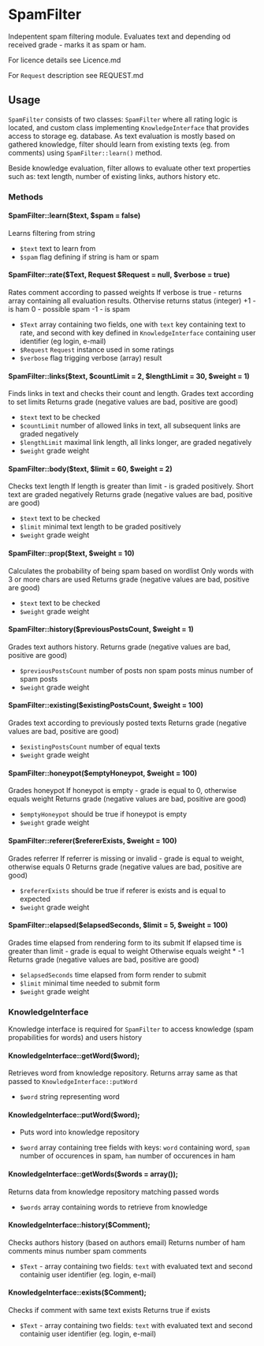 # SpamFilter

Indepentent spam filtering module.
Evaluates text and depending od received grade - marks it as spam or ham.

For licence details see Licence.md

For ``Request`` description see REQUEST.md

## Usage

``SpamFilter`` consists of two classes: ``SpamFilter`` where all rating logic is located, and custom class implementing ``KnowledgeInterface`` that provides access to storage eg. database.
As text evaluation is mostly based on gathered knowledge, filter should learn from existing texts (eg. from comments) using ``SpamFilter::learn()`` method.

Beside knowledge evaluation, filter allows to evaluate other text properties such as: text length, number of existing links, authors history etc.

### Methods

#### SpamFilter::learn($text, $spam = false)

Learns filtering from string

* ``$text`` text to learn from
* ``$spam`` flag defining if string is ham or spam


#### SpamFilter::rate($Text, Request $Request = null, $verbose = true)

Rates comment according to passed weights
If verbose is true - returns array containing all evaluation results.
Othervise returns status (integer)
+1 - is ham
 0  - possible spam
-1 - is spam

* ``$Text`` array containing two fields, one with ``text`` key containing text to rate, and second with key defined in ``KnowledgeInterface`` containing user identifier (eg login, e-mail)
* ``$Request`` ``Request`` instance used in some ratings
* ``$verbose`` flag trigging verbose (array) result


#### SpamFilter::links($text, $countLimit = 2, $lengthLimit = 30, $weight = 1)

Finds links in text and checks their count and length.
Grades text according to set limits
Returns grade (negative values are bad, positive are good)

* ``$text`` text to be checked
* ``$countLimit`` number of allowed links in text, all subsequent links are graded negatively
* ``$lengthLimit`` maximal link length, all links longer, are graded negatively
* ``$weight`` grade weight


#### SpamFilter::body($text, $limit = 60, $weight = 2)

Checks text length
If length is greater than limit - is graded positively.
Short text are graded negatively
Returns grade (negative values are bad, positive are good)

* ``$text`` text to be checked
* ``$limit`` minimal text length to be graded positively
* ``$weight`` grade weight


#### SpamFilter::prop($text, $weight = 10)

Calculates the probability of being spam based on wordlist
Only words with 3 or more chars are used
Returns grade (negative values are bad, positive are good)

* ``$text`` text to be checked
* ``$weight`` grade weight


#### SpamFilter::history($previousPostsCount, $weight = 1)

Grades text authors history.
Returns grade (negative values are bad, positive are good)

* ``$previousPostsCount`` number of posts non spam posts minus number of spam posts
* ``$weight`` grade weight


#### SpamFilter::existing($existingPostsCount, $weight = 100)

Grades text according to previously posted texts
Returns grade (negative values are bad, positive are good)

* ``$existingPostsCount`` number of equal texts
* ``$weight`` grade weight


#### SpamFilter::honeypot($emptyHoneypot, $weight = 100)

Grades honeypot
If honeypot is empty - grade is equal to 0, otherwise equals weight
Returns grade (negative values are bad, positive are good)

* ``$emptyHoneypot`` should be true if honeypot is empty
* ``$weight`` grade weight


#### SpamFilter::referer($refererExists, $weight = 100)

Grades referrer
If referrer is missing or invalid - grade is equal to weight, otherwise equals 0
Returns grade (negative values are bad, positive are good)

* ``$refererExists`` should be true if referer is exists and is equal to expected
* ``$weight`` grade weight


#### SpamFilter::elapsed($elapsedSeconds, $limit = 5, $weight = 100)

Grades time elapsed from rendering form to its submit
If elapsed time is greater than limit - grade is equal to weight
Otherwise equals weight * -1
Returns grade (negative values are bad, positive are good)

* ``$elapsedSeconds`` time elapsed from form render to submit
* ``$limit`` minimal time needed to submit form
* ``$weight`` grade weight


### KnowledgeInterface

Knowledge interface is required for ``SpamFilter`` to access knowledge (spam propabilities for words) and users history

#### KnowledgeInterface::getWord($word);

Retrieves word from knowledge repository.
Returns array same as that passed to ``KnowledgeInterface::putWord``

* ``$word`` string representing word


#### KnowledgeInterface::putWord($word);
* Puts word into knowledge repository

* ``$word`` array containing tree fields with keys: ``word`` containing word, ``spam`` number of occurences in spam, ``ham`` number of occurences in ham


#### KnowledgeInterface::getWords($words = array());

Returns data from knowledge repository matching passed words

* ``$words`` array containing words to retrieve from knowledge


#### KnowledgeInterface::history($Comment);

Checks authors history (based on authors email)
Returns number of ham comments minus number spam comments

* ``$Text`` - array containing two fields: ``text`` with evaluated text and second containig user identifier (eg. login, e-mail)


#### KnowledgeInterface::exists($Comment);

Checks if comment with same text exists
Returns true if exists

* ``$Text`` - array containing two fields: ``text`` with evaluated text and second containig user identifier (eg. login, e-mail)
